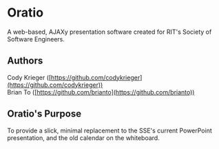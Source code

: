 # Oratio
A web-based, AJAXy presentation software created for RIT's Society of Software Engineers.

## Authors
Cody Krieger ([https://github.com/codykrieger](https://github.com/codykrieger))  
Brian To ([https://github.com/brianto](https://github.com/brianto))

## Oratio's Purpose
To provide a slick, minimal replacement to the SSE's current PowerPoint 
presentation, and the old calendar on the whiteboard.

